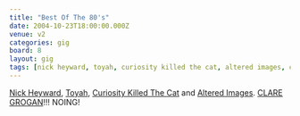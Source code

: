 ```yaml
---
title: "Best Of The 80's"
date: 2004-10-23T18:00:00.000Z
venue: v2
categories: gig
board: 8
layout: gig
tags: [nick heyward, toyah, curiosity killed the cat, altered images, clare grogan]
---
```

<a href="/wiki/nick+heyward">Nick Heyward</a>, <a href="/wiki/toyah">Toyah</a>, <a href="/wiki/curiosity+killed+the+cat">Curiosity Killed The Cat</a> and <a href="/wiki/altered+images">Altered Images</a>. <a href="/wiki/clare+grogan">CLARE GROGAN</a>!!! NOING!